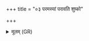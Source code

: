 +++
title = "०३ परमस्यां परावति शुष्को"

+++
<details><summary>मूलम् (GR)</summary>

परमस्यां परावति  
शुष्को भण्डुश् च तिष्ठतः ।  
ततः शुष्कस्य शुष्मेण  
तिष्ठन्तु लोहिनीर् अपः ॥
</details>